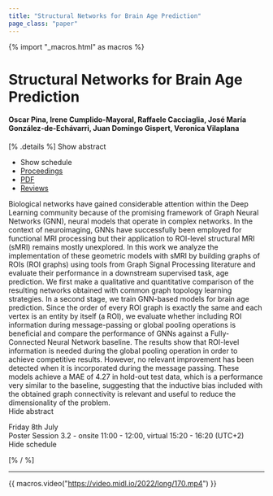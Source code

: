 ```yaml
---
title: "Structural Networks for Brain Age Prediction"
page_class: "paper"
---
```


{% import "_macros.html" as macros %}

# Structural Networks for Brain Age Prediction

#### Oscar Pina, Irene Cumplido-Mayoral, Raffaele Cacciaglia, José María González‐de‐Echávarri, Juan Domingo Gispert, Veronica Vilaplana

[% .details %]
<a class="toggle_visibility" data-selector=".abstract" data-level="3">Show abstract</a>
- <a class="toggle_visibility" data-selector=".schedule" data-level="3">Show schedule</a>
- <a href="">Proceedings</a>
- <a href="https://openreview.net/pdf?id=Uf8Ow26cpU">PDF</a>
- <a href="https://openreview.net/forum?id=Uf8Ow26cpU">Reviews</a>

<p>
    <span class="abstract">
        Biological networks have gained considerable attention within the Deep Learning community because of the promising framework of Graph Neural Networks (GNN), neural models that operate in complex networks. In the context of neuroimaging, GNNs have successfully been employed for functional MRI processing but their application to ROI-level structural MRI (sMRI) remains mostly unexplored. In this work we analyze the implementation of these geometric models with sMRI by building graphs of ROIs (ROI graphs) using tools from Graph Signal Processing literature and evaluate their performance in a downstream supervised task, age prediction. We first make a qualitative and quantitative comparison of the resulting networks obtained with common graph topology learning strategies. In a second stage, we train GNN-based models for brain age prediction. Since the order of every ROI graph is exactly the same and each vertex is an entity by itself (a ROI), we evaluate whether including ROI information during message-passing or global pooling operations is beneficial and compare the performance of GNNs against a Fully-Connected Neural Network baseline. The results show that ROI-level information is needed during the global pooling operation in order to achieve competitive results. However, no relevant improvement has been detected when it is incorporated during the message passing. These models achieve a MAE of 4.27 in hold-out test data, which is a performance very similar to the baseline, suggesting that the inductive bias included with the obtained graph connectivity is relevant and useful to reduce the dimensionality of the problem.
        <br>
        <span class="actions"><a class="toggle_visibility" data-level="2">Hide abstract</a></span>
    </span>
</p>

<p>
    <span class="schedule">
        Friday 8th July<br>Poster Session 3.2 - onsite 11:00 - 12:00, virtual 15:20 - 16:20 (UTC+2)
        <br>
        <span class="actions"><a class="toggle_visibility" data-level="2">Hide schedule</a></span>
    </span>
</p>

[% / %]


---
{{ macros.video("https://video.midl.io/2022/long/170.mp4") }}
